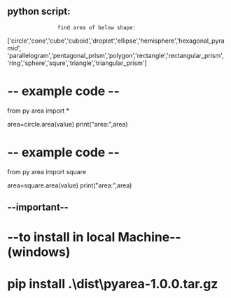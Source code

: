 ## python script:
                    
                    find area of below shape:

 ['circle','cone','cube','cuboid','droplet','ellipse','hemisphere','hexagonal_pyramid',
        'parallelogram','pentagonal_prism','polygon','rectangle','rectangular_prism',
        'ring','sphere','squre','triangle','triangular_prism'] 


# -- example code --

from py area import *

area=circle.area(value)
print("area:",area) 

# -- example code --

from py area import square

area=square.area(value)
print("area:",area) 

## --important--
# --to install in local Machine--(windows)

# pip install .\dist\pyarea-1.0.0.tar.gz   